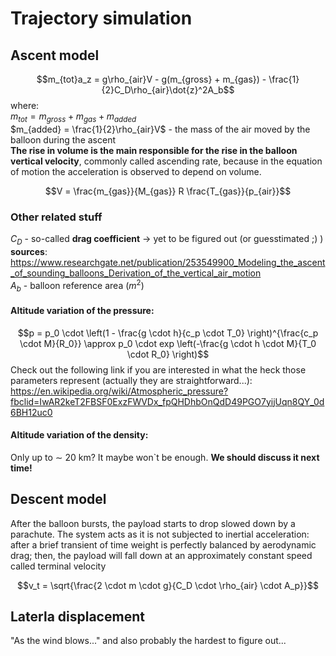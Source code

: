 # Trajectory simulation
## Ascent model
$$m_{tot}a_z = g\rho_{air}V - g(m_{gross} + m_{gas}) - \frac{1}{2}C_D\rho_{air}\dot{z}^2A_b$$
where:\
$m_{tot} = m_{gross} + m_{gas} + m_{added}$\
$m_{added} = \frac{1}{2}\rho_{air}V$ - the mass of the air
moved by the balloon during the ascent\
**The rise in volume is the main responsible for the rise in
the balloon vertical velocity**, commonly called ascending
rate, because in the equation of motion the acceleration is observed to depend on volume.

$$V = \frac{m_{gas}}{M_{gas}} R \frac{T_{gas}}{p_{air}}$$

### Other related stuff
$C_D$ - so-called **drag coefficient** $\rightarrow$ yet to be figured out (or guesstimated ;) )\
**sources**: https://www.researchgate.net/publication/253549900_Modeling_the_ascent_of_sounding_balloons_Derivation_of_the_vertical_air_motion \
$A_b$ - balloon reference area ($m^2$)

#### Altitude variation of the pressure:

$$p = p_0 \cdot \left(1 - \frac{g \cdot h}{c_p \cdot T_0} \right)^{\frac{c_p \cdot M}{R_0}} \approx p_0 \cdot exp \left(-\frac{g \cdot h \cdot M}{T_0 \cdot R_0} \right)$$
Check out the following link if you are interested in what the heck those parameters represent (actually they are straightforward...):\
https://en.wikipedia.org/wiki/Atmospheric_pressure?fbclid=IwAR2keT2FBSF0ExzFWVDx_fpQHDhbOnQdD49PGO7yijUqn8QY_0d6BH12uc0

#### Altitude variation of the density:
Only up to $\sim$ 20 km? It maybe won`t be enough. **We should discuss it next time!**

## Descent model
After the balloon bursts, the payload starts to drop slowed
down by a parachute. The system acts as it is not subjected
to inertial acceleration: after a brief transient of time weight
is perfectly balanced by aerodynamic drag; then, the
payload will fall down at an approximately constant speed
called terminal velocity

$$v_t = \sqrt{\frac{2 \cdot m \cdot g}{C_D \cdot \rho_{air} \cdot A_p}}$$

## Laterla displacement
"As the wind blows..." and also probably the hardest to figure out...
